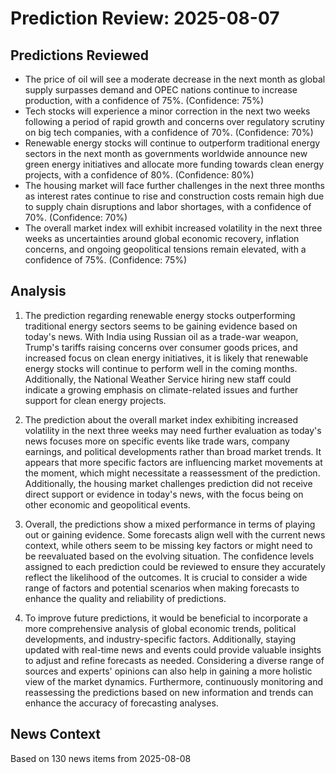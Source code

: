 # Prediction Review: 2025-08-07

## Predictions Reviewed

- The price of oil will see a moderate decrease in the next month as global supply surpasses demand and OPEC nations continue to increase production, with a confidence of 75%. (Confidence: 75%)
- Tech stocks will experience a minor correction in the next two weeks following a period of rapid growth and concerns over regulatory scrutiny on big tech companies, with a confidence of 70%. (Confidence: 70%)
- Renewable energy stocks will continue to outperform traditional energy sectors in the next month as governments worldwide announce new green energy initiatives and allocate more funding towards clean energy projects, with a confidence of 80%. (Confidence: 80%)
- The housing market will face further challenges in the next three months as interest rates continue to rise and construction costs remain high due to supply chain disruptions and labor shortages, with a confidence of 70%. (Confidence: 70%)
- The overall market index will exhibit increased volatility in the next three weeks as uncertainties around global economic recovery, inflation concerns, and ongoing geopolitical tensions remain elevated, with a confidence of 75%. (Confidence: 75%)

## Analysis

1. The prediction regarding renewable energy stocks outperforming traditional energy sectors seems to be gaining evidence based on today's news. With India using Russian oil as a trade-war weapon, Trump's tariffs raising concerns over consumer goods prices, and increased focus on clean energy initiatives, it is likely that renewable energy stocks will continue to perform well in the coming months. Additionally, the National Weather Service hiring new staff could indicate a growing emphasis on climate-related issues and further support for clean energy projects.

2. The prediction about the overall market index exhibiting increased volatility in the next three weeks may need further evaluation as today's news focuses more on specific events like trade wars, company earnings, and political developments rather than broad market trends. It appears that more specific factors are influencing market movements at the moment, which might necessitate a reassessment of the prediction. Additionally, the housing market challenges prediction did not receive direct support or evidence in today's news, with the focus being on other economic and geopolitical events.

3. Overall, the predictions show a mixed performance in terms of playing out or gaining evidence. Some forecasts align well with the current news context, while others seem to be missing key factors or might need to be reevaluated based on the evolving situation. The confidence levels assigned to each prediction could be reviewed to ensure they accurately reflect the likelihood of the outcomes. It is crucial to consider a wide range of factors and potential scenarios when making forecasts to enhance the quality and reliability of predictions.

4. To improve future predictions, it would be beneficial to incorporate a more comprehensive analysis of global economic trends, political developments, and industry-specific factors. Additionally, staying updated with real-time news and events could provide valuable insights to adjust and refine forecasts as needed. Considering a diverse range of sources and experts' opinions can also help in gaining a more holistic view of the market dynamics. Furthermore, continuously monitoring and reassessing the predictions based on new information and trends can enhance the accuracy of forecasting analyses.

## News Context

Based on 130 news items from 2025-08-08
